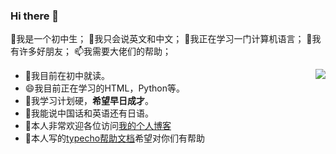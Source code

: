 ### Hi there 👋
🌱我是一个初中生；
💬我只会说英文和中文；
🔭我正在学习一门计算机语言；
👯我有许多好朋友；
📫我需要大佬们的帮助；
- 🔭我目前在初中就读。<img  src="https://github-readme-stats.vercel.app/api?username=boxcheese" align='Right'/>
- 😄我目前正在学习的HTML，Python等。
- 🍗我学习计划硬，**希望早日成才**。
- 💬我能说中国话和英语还有日语。
- 🦄本人非常欢迎各位访问[我的个人博客](https://killwho.com/)
- 🍋本人写的[typecho帮助文档](https://boxcheese.github.io/#/)希望对你们有帮助
<!--
**ADworld233/ADworld233** is a ✨ _special_ ✨ repository because its `README.md` (this file) appears on your GitHub profile.

Here are some ideas to get you started:

- 🔭 I’m currently working on ...
- 🌱 I’m currently learning ...
- 👯 I’m looking to collaborate on ...
- 🤔 I’m looking for help with ...
- 💬 Ask me about ...
- 📫 How to reach me: ...
- 😄 Pronouns: ...
- ⚡ Fun fact: ...
-->
